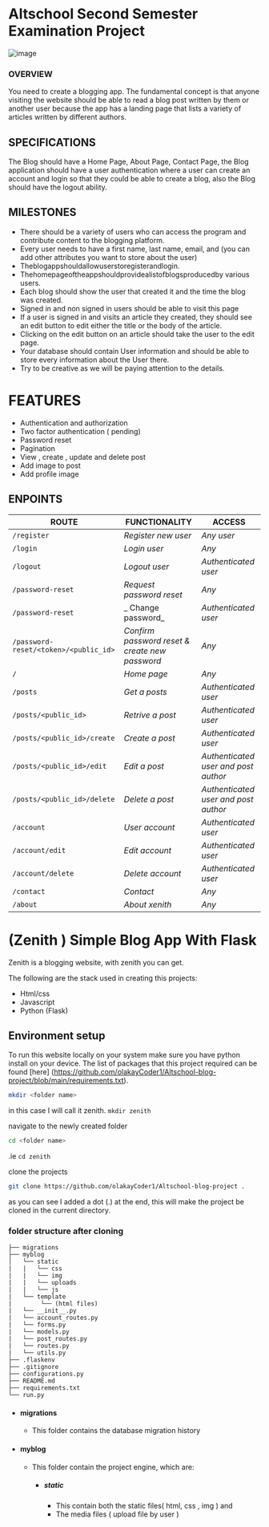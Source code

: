 # Altschool Second Semester Examination Project


![image](https://user-images.githubusercontent.com/95700260/200096389-0da5ce67-3664-4a0f-b3a0-041f2c7fb21a.png)


### OVERVIEW

You need to create a blogging app. The fundamental concept is that anyone visiting the website should be able to read a blog post written by them or another user because the app has a landing page that lists a variety of articles written by different authors.

## SPECIFICATIONS


The Blog should have a Home Page, About Page, Contact Page, the Blog application should have a user authentication where a user can create an account and login so that they could be able to create a blog, also the Blog should have the logout ability.

## MILESTONES

- There should be a variety of users who can access the program and contribute content to the blogging platform.
- Every user needs to have a first name, last name, email, and (you can add other attributes you want to store about the user)
- Theblogappshouldallowuserstoregisterandlogin.
- Thehomepageoftheappshouldprovidealistofblogsproducedby various users.
- Each blog should show the user that created it and the time the blog was created.
- Signed in and non signed in users should be able to visit this page
- If a user is signed in and visits an article they created, they should see an edit button to edit either the title or the body of the article.
-  Clicking on the edit button on an article should take the user to the edit page.
- Your database should contain User information and should be able to store every information about the User there.
- Try to be creative as we will be paying attention to the details. 

# FEATURES
- Authentication and authorization 
- Two factor authentication  ( pending)
- Password reset 
- Pagination 
- View , create , update and delete post 
- Add image to post  
- Add profile image 


## ENPOINTS
| ROUTE | FUNCTIONALITY |ACCESS|
| ----- | ------------- | ------------- |
| ```/register``` | _Register new user_| _Any user_|
| ```/login``` | _Login user_| _Any_|
| ```/logout``` | _Logout user_| _Authenticated user_|
| ```/password-reset``` | _Request password reset_| _Any_|
| ```/password-reset``` | _ Change password_| _Authenticated user_|
| ```/password-reset/<token>/<public_id>``` | _Confirm password reset & create new password_| _Any_|
| ```/``` | _Home page_| _Any_|
| ```/posts``` | _Get a posts_| _Authenticated user_|
| ```/posts/<public_id>``` | _Retrive a post_| _Authenticated user_|
| ```/posts/<public_id>/create``` | _Create a post_| _Authenticated user_|
| ```/posts/<public_id>/edit``` | _Edit a post_| _Authenticated user and post author_|
| ```/posts/<public_id>/delete``` | _Delete a post_| _Authenticated user and post author_|
| ```/account``` | _User account_| _Authenticated user_|
| ```/account/edit``` | _Edit account_| _Authenticated user_|
| ```/account/delete``` | _Delete account_| _Authenticated user_|
| ```/contact``` | _Contact_| _Any_|
| ```/about``` | _About xenith_| _Any_|






# (Zenith ) Simple Blog App With Flask

Zenith is a blogging website, with zenith you can get.

The following are the stack used in creating this projects:
- Html/css
- Javascript
- Python (Flask)


## Environment setup
To run this website locally on your system make sure you have python install on your device. The list of packages that this project required can be found [here] (https://github.com/olakayCoder1/Altschool-blog-project/blob/main/requirements.txt).

```sh
mkdir <folder name>
``` 
in this case I will call it zenith. ```mkdir zenith```

navigate to the newly created folder 
```sh
cd <folder name> 
``` 
.ie ```cd zenith ```

clone the projects
```sh
git clone https://github.com/olakayCoder1/Altschool-blog-project . 
```
as you can see I added a dot (.) at the end, this will make the project be cloned in the current directory.

### folder structure after cloning

```
├── migrations
├── myblog
│   └── static
|   |   └── css
|   |   └── img
|   |   └── uploads
|   |   └── js
|   └── template
|        └── (html files)
|   └── __init__.py
|   └── account_routes.py
|   └── forms.py
|   └── models.py
|   └── post_routes.py
|   └── routes.py
|   └── utils.py
├── .flaskenv
├── .gitignore
├── configurations.py
├── README.md
├── requirements.txt
└── run.py
```

- #### migrations
  - This folder contains the database migration history
- #### myblog
  - This folder contain the project engine, which are:
    - ##### static
      - This contain both the static files( html, css , img ) and 
      - The media files ( upload file by user )

